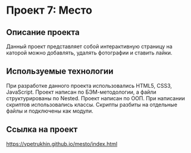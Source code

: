 # Проект 7: Место

## Описание проекта

Данный проект представляет собой интерактивную страницу на каторой можно добавлять, удалять фотографии и ставить лайки.

## Используемые технологии

При разработке данного проекта использовались HTML5, CSS3, JavaScript. Проект написан по БЭМ-методологии, а файли структурированы по Nested. Проект написан по ООП. При написании скриптов использовались классы. Скрипты разбиты на отдельные файлы и подключены как модули.

## Ссылка на проект

https://vpetrukhin.github.io/mesto/index.html
